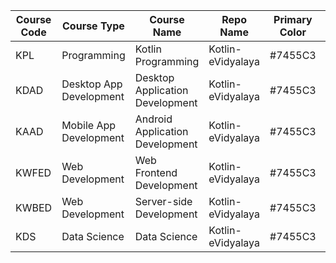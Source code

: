 | Course Code | Course Type             | Course Name                     | Repo Name         | Primary Color | Secondary Color | Created On               | Updated On               |
|-------------|-------------------------|---------------------------------|-------------------|---------------|-----------------|--------------------------|--------------------------|
| KPL         | Programming             | Kotlin Programming              | Kotlin-eVidyalaya | #7455C3       | #AC92EC         | 2021-10-12T10:33:00+0530 | 2021-10-12T10:33:00+0530 |
| KDAD        | Desktop App Development | Desktop Application Development | Kotlin-eVidyalaya | #7455C3       | #AC92EC         | 2021-10-12T10:33:00+0530 | 2021-10-12T10:33:00+0530 |
| KAAD        | Mobile App Development  | Android Application Development | Kotlin-eVidyalaya | #7455C3       | #AC92EC         | 2021-10-12T10:33:00+0530 | 2021-10-12T10:33:00+0530 |
| KWFED       | Web Development         | Web Frontend Development        | Kotlin-eVidyalaya | #7455C3       | #AC92EC         | 2021-10-12T10:33:00+0530 | 2021-10-12T10:33:00+0530 |
| KWBED       | Web Development         | Server-side Development         | Kotlin-eVidyalaya | #7455C3       | #AC92EC         | 2021-10-12T10:33:00+0530 | 2021-10-12T10:33:00+0530 |
| KDS         | Data Science            | Data Science                    | Kotlin-eVidyalaya | #7455C3       | #AC92EC         | 2021-10-12T10:33:00+0530 | 2021-10-12T10:33:00+0530 |